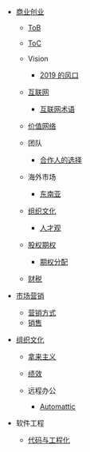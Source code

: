   - [商业创业](/商业创业/README.md)
    - [ToB](/商业创业/ToB/README.md)
      
    - [ToC](/商业创业/ToC/README.md)
      
    - Vision
      - [2019 的风口](/商业创业/Vision/2019%20的风口.md)
    - [互联网](/商业创业/互联网/README.md)
      - [互联网术语](/商业创业/互联网/互联网术语.md)
    - [价值网络](/商业创业/价值网络/README.md)
      
    - 团队
      - [合作人的选择](/商业创业/团队/合作人的选择.md)
    - 海外市场
      - [东南亚](/商业创业/海外市场/东南亚.md)
    - [组织文化](/商业创业/组织文化/README.md)
      - [人才观](/商业创业/组织文化/人才观.md)
    - [股权期权](/商业创业/股权期权/README.md)
      - [期权分配](/商业创业/股权期权/期权分配.md)
    - [财税](/商业创业/财税/README.md)
      
  - [市场营销](/市场营销/README.md)
    - [营销方式](/市场营销/营销方式.md)
    - [销售](/市场营销/销售/README.md)
      
  - [组织文化](/组织文化/README.md)
    - [拿来主义](/组织文化/拿来主义.md)
    - [绩效](/组织文化/绩效/README.md)
      
    - 远程办公
      - [Automattic](/组织文化/远程办公/Automattic.md)
  - 软件工程
    - [代码与工程化](/软件工程/代码与工程化.md)